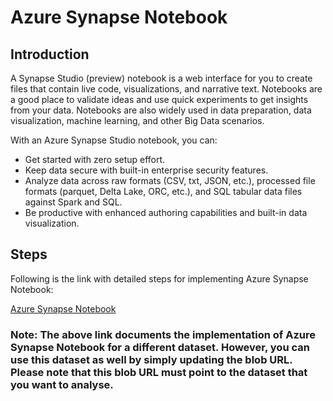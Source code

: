 # Azure Synapse Notebook

## Introduction

A Synapse Studio (preview) notebook is a web interface for you to create files that contain live code, visualizations, and narrative text. Notebooks are a good place to validate ideas and use quick experiments to get insights from your data. Notebooks are also widely used in data preparation, data visualization, machine learning, and other Big Data scenarios.

With an Azure Synapse Studio notebook, you can:

- Get started with zero setup effort.
- Keep data secure with built-in enterprise security features.
- Analyze data across raw formats (CSV, txt, JSON, etc.), processed file formats (parquet, Delta Lake, ORC, etc.), and SQL tabular data files against Spark and SQL.
- Be productive with enhanced authoring capabilities and built-in data visualization.

## Steps

Following is the link with detailed steps for implementing Azure Synapse Notebook:

[Azure Synapse Notebook](../../definitive-healthcare/azure-notebook/README.md)

### Note: The above link documents the implementation of Azure Synapse Notebook for a different dataset. However, you can use this dataset as well by simply updating the blob URL. Please note that this blob URL must point to the dataset that you want to analyse.
